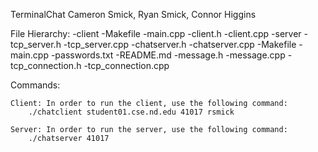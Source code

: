 TerminalChat
Cameron Smick, Ryan Smick, Connor Higgins

File Hierarchy:
	-client
		-Makefile
		-main.cpp
		-client.h
		-client.cpp
	-server
		-tcp_server.h
		-tcp_server.cpp
		-chatserver.h
		-chatserver.cpp
		-Makefile
		-main.cpp
		-passwords.txt
	-README.md
	-message.h
	-message.cpp
	-tcp_connection.h
	-tcp_connection.cpp

Commands:

	Client: In order to run the client, use the following command:
		./chatclient student01.cse.nd.edu 41017 rsmick

	Server: In order to run the server, use the following command:
		./chatserver 41017
